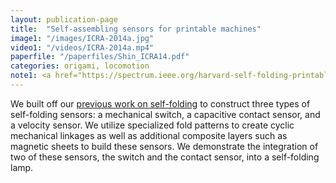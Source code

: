 ```yaml
---
layout: publication-page
title:  "Self-assembling sensors for printable machines"
image1: "/images/ICRA-2014a.jpg"
video1: "/videos/ICRA-2014a.mp4"
paperfile: "/paperfiles/Shin_ICRA14.pdf"
categories: origami, locomotion
note1: <a href="https://spectrum.ieee.org/harvard-self-folding-printable-lamp">IEEE Spectrum</a>
---
```


We built off our [previous work on self-folding](/publications/SM-2013) to construct three types of self-folding sensors: a mechanical switch, a capacitive contact sensor, and a velocity sensor. We utilize specialized fold patterns to create cyclic mechanical linkages as well as additional composite layers such as magnetic sheets to build these sensors. We demonstrate the integration of two of these sensors, the switch and the contact sensor, into a self-folding lamp.